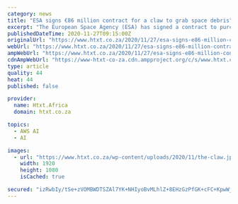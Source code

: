 ```yaml
---
category: news
title: "ESA signs €86 million contract for a claw to grab space debris"
excerpt: "The European Space Agency (ESA) has signed a contract to purchase a service. That service is using a claw to capture space debris and send it to a fiery doom. Working with Swiss startup Clearspace ..."
publishedDateTime: 2020-11-27T09:15:00Z
originalUrl: "https://www.htxt.co.za/2020/11/27/esa-signs-e86-million-contract-for-a-claw-to-grab-space-debris/"
webUrl: "https://www.htxt.co.za/2020/11/27/esa-signs-e86-million-contract-for-a-claw-to-grab-space-debris/"
ampWebUrl: "https://www.htxt.co.za/2020/11/27/esa-signs-e86-million-contract-for-a-claw-to-grab-space-debris/amp/"
cdnAmpWebUrl: "https://www-htxt-co-za.cdn.ampproject.org/c/s/www.htxt.co.za/2020/11/27/esa-signs-e86-million-contract-for-a-claw-to-grab-space-debris/amp/"
type: article
quality: 44
heat: 44
published: false

provider:
  name: Htxt.Africa
  domain: htxt.co.za

topics:
  - AWS AI
  - AI

images:
  - url: "https://www.htxt.co.za/wp-content/uploads/2020/11/the-claw.jpg"
    width: 1920
    height: 1080
    isCached: true

secured: "izRwbIy/tSe+zVOMBWDTSZAl7YK+NHIyoBvMLhlZ+8EHzGzPfGK+cFC+KpwWjZrvbsKrgZqBUOFHLI6zDL8nZ7XZw9aQ16TMZbY8nWLE/JGY66b6KGt9b0DDkga8uJ2o8YJzt9VmrfCClfcXfm/g2oJjhRZ4853H5OQAbdlreF3N7oSjGp2VZKXzinyLkp1hZDhCvmkY86rkPRjZWu7hj7iM0Wy57tlijLOlKXbQM7FDrpzFSgEsQ5+ZTbJx8tnj2GbWBFDXEn4vkBaQeLzBYNO12C51+wasT80TODETOp2eRKMBkBv2tU97fMtBLBJ0m4nqQH/KuTxGATg8B/XIFNrsVaqHP/bwQCxoEtDL4o4=;DS7mbhJF/2hLjutwzlF+3Q=="
---
```



